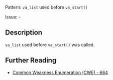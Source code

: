 Pattern: `va_list` used before `va_start()`

Issue: -

## Description

`va_list` used before `va_start()` was called.

## Further Reading

* [Common Weakness Enumeration (CWE) - 664](https://cwe.mitre.org/data/definitions/664.html)